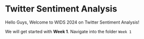 # Twitter Sentiment Analysis

Hello Guys, Welcome to WIDS 2024 on Twitter Sentiment Analysis!

We will get started with **Week 1**. Navigate into the folder `Week 1`
